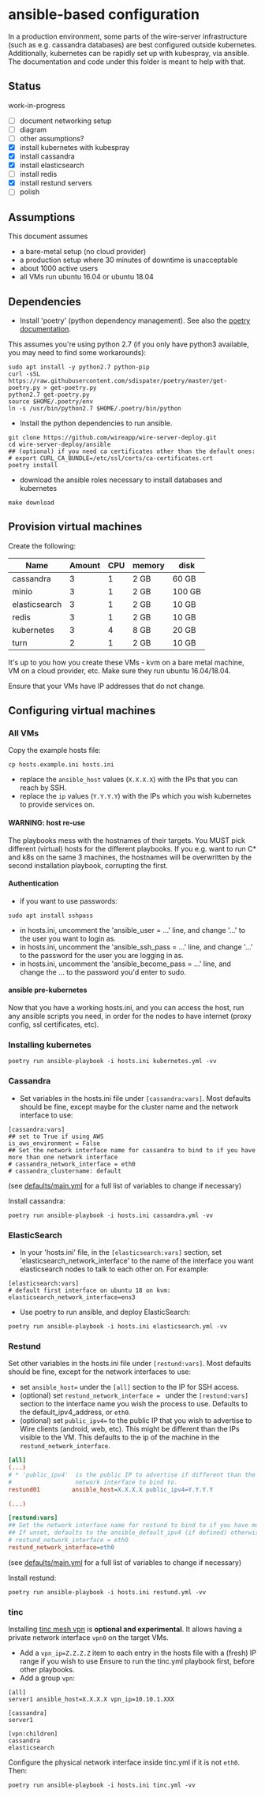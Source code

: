 # ansible-based configuration

In a production environment, some parts of the wire-server infrastructure (such as e.g. cassandra databases) are best configured outside kubernetes. Additionally, kubernetes can be rapidly set up with kubespray, via ansible.
The documentation and code under this folder is meant to help with that.

## Status

work-in-progress

- [ ] document networking setup
- [ ] diagram
- [ ] other assumptions?
- [x] install kubernetes with kubespray
- [x] install cassandra
- [x] install elasticsearch
- [ ] install redis
- [x] install restund servers
- [ ] polish

## Assumptions

This document assumes

* a bare-metal setup (no cloud provider)
* a production setup where 30 minutes of downtime is unacceptable
* about 1000 active users
* all VMs run ubuntu 16.04 or ubuntu 18.04

## Dependencies

* Install 'poetry' (python dependency management). See also the [poetry documentation](https://poetry.eustace.io/).

This assumes you're using python 2.7 (if you only have python3 available, you may need to find some workarounds):

```
sudo apt install -y python2.7 python-pip
curl -sSL https://raw.githubusercontent.com/sdispater/poetry/master/get-poetry.py > get-poetry.py
python2.7 get-poetry.py
source $HOME/.poetry/env
ln -s /usr/bin/python2.7 $HOME/.poetry/bin/python
```

* Install the python dependencies to run ansible.

```
git clone https://github.com/wireapp/wire-server-deploy.git
cd wire-server-deploy/ansible
## (optional) if you need ca certificates other than the default ones:
# export CURL_CA_BUNDLE=/etc/ssl/certs/ca-certificates.crt
poetry install
```

* download the ansible roles necessary to install databases and kubernetes

```
make download
```

## Provision virtual machines

Create the following:

| Name          | Amount | CPU | memory | disk   |
| ----          | --     | --  | --     | ---    |
| cassandra     | 3      | 1   | 2 GB   | 60 GB  |
| minio         | 3      | 1   | 2 GB   | 100 GB |
| elasticsearch | 3      | 1   | 2 GB   | 10 GB  |
| redis         | 3      | 1   | 2 GB   | 10 GB  |
| kubernetes    | 3      | 4   | 8 GB   | 20 GB  |
| turn          | 2      | 1   | 2 GB   | 10 GB  |

It's up to you how you create these VMs - kvm on a bare metal machine, VM on a cloud provider, etc. Make sure they run ubuntu 16.04/18.04.

Ensure that your VMs have IP addresses that do not change.

## Configuring virtual machines

### All VMs

Copy the example hosts file:

`cp hosts.example.ini hosts.ini`

* replace the `ansible_host` values (`X.X.X.X`) with the IPs that you can reach by SSH.
* replace the `ip` values (`Y.Y.Y.Y`) with the IPs which you wish kubernetes to provide services on.

#### WARNING: host re-use

The playbooks mess with the hostnames of their targets.  You MUST pick different (virtual) hosts for the different playbooks.  If you e.g. want to run C* and k8s on the same 3 machines, the hostnames will be overwritten by the second installation playbook, corrupting the first.

#### Authentication
* if you want to use passwords:
```
sudo apt install sshpass
```

* in hosts.ini, uncomment the 'ansible_user = ...' line, and change '...' to the user you want to login as.
* in hosts.ini, uncomment the 'ansible_ssh_pass = ...' line, and change '...' to the password for the user you are logging in as.
* in hosts.ini, uncomment the 'ansible_become_pass = ...' line, and change the ... to the password you'd enter to sudo.

#### ansible pre-kubernetes
Now that you have a working hosts.ini, and you can access the host, run any ansible scripts you need, in order for the nodes to have internet (proxy config, ssl certificates, etc).

### Installing kubernetes

```
poetry run ansible-playbook -i hosts.ini kubernetes.yml -vv
```

### Cassandra

* Set variables in the hosts.ini file under `[cassandra:vars]`. Most defaults should be fine, except maybe for the cluster name and the network interface to use:
```
[cassandra:vars]
## set to True if using AWS
is_aws_environment = False
## Set the network interface name for cassandra to bind to if you have more than one network interface
# cassandra_network_interface = eth0
# cassandra_clustername: default
```

(see [defaults/main.yml](https://github.com/wireapp/ansible-cassandra/blob/master/defaults/main.yml) for a full list of variables to change if necessary)

Install cassandra:

```
poetry run ansible-playbook -i hosts.ini cassandra.yml -vv
```

### ElasticSearch

* In your 'hosts.ini' file, in the `[elasticsearch:vars]` section, set 'elasticsearch_network_interface' to the name of the interface you want elasticsearch nodes to talk to each other on. For example:
```
[elasticsearch:vars]
# default first interface on ubuntu 18 on kvm:
elasticsearch_network_interface=ens3
```

* Use poetry to run ansible, and deploy ElasticSearch:
```
poetry run ansible-playbook -i hosts.ini elasticsearch.yml -vv
```

### Restund

Set other variables in the hosts.ini file under `[restund:vars]`. Most defaults should be fine, except for the network interfaces to use:

* set `ansible_host=` under the `[all]` section to the IP for SSH access.
* (optional) set `restund_network_interface = ` under the `[restund:vars]` section to the interface name you wish the process to use. Defaults to the default_ipv4_address, or `eth0`.
* (optional) set `public_ipv4=` to the public IP that you wish to advertise to Wire clients (android, web, etc). This might be different than the IPs visible to the VM. This defaults to the ip of the machine in the `restund_network_interface`.

```ini
[all]
(...)
# * 'public_ipv4'  is the public IP to advertise if different than the
#                  network interface to bind to.
restund01         ansible_host=X.X.X.X public_ipv4=Y.Y.Y.Y

(...)

[restund:vars]
## Set the network interface name for restund to bind to if you have more than one network interface
## If unset, defaults to the ansible_default_ipv4 (if defined) otherwise to eth0
# restund_network_interface = eth0
restund_network_interface=eth0
```

(see [defaults/main.yml](https://github.com/wireapp/ansible-restund/blob/master/defaults/main.yml) for a full list of variables to change if necessary)

Install restund:

```
poetry run ansible-playbook -i hosts.ini restund.yml -vv
```

### tinc

Installing [tinc mesh vpn](http://tinc-vpn.org/) is **optional and experimental**. It allows having a private network interface `vpn0` on the target VMs.

* Add a `vpn_ip=Z.Z.Z.Z` item to each entry in the hosts file with a (fresh) IP range if you wish to use  Ensure to run the tinc.yml playbook first, before other playbooks.
* Add a group `vpn`:

```
[all]
server1 ansible_host=X.X.X.X vpn_ip=10.10.1.XXX

[cassandra]
server1

[vpn:children]
cassandra
elasticsearch
```

Configure the physical network interface inside tinc.yml if it is not `eth0`. Then:

```
poetry run ansible-playbook -i hosts.ini tinc.yml -vv
```

